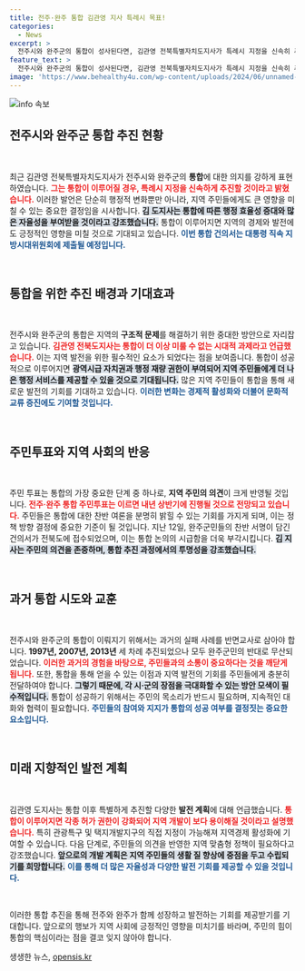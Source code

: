 ```yaml
---
title: 전주·완주 통합 김관영 지사 특례시 목표!
categories:
  - News
excerpt: >
  전주시와 완주군의 통합이 성사된다면, 김관영 전북특별자치도지사가 특례시 지정을 신속히 추진하겠다고 밝혔다. 이번 통합은 두 지역의 자율성과 발전 기회를 획기적으로 증대시킬 것으로 기대된다. 주민투표는 내년 상반기에 진행될 전망.
feature_text: >
  전주시와 완주군의 통합이 성사된다면, 김관영 전북특별자치도지사가 특례시 지정을 신속히 추진하겠다고 밝혔다. 이번 통합은 두 지역의 자율성과 발전 기회를 획기적으로 증대시킬 것으로 기대된다. 주민투표는 내년 상반기에 진행될 전망.
image: 'https://www.behealthy4u.com/wp-content/uploads/2024/06/unnamed-file.png'
---
```


<p><img src="https://www.behealthy4u.com/wp-content/uploads/2024/06/unnamed-file.png" alt="info 속보" /></p>

<h2 data-ke-size="size26">전주시와 완주군 통합 추진 현황</h2>

<p data-ke-size="size16">&nbsp;</p>

<p>최근 김관영 전북특별자치도지사가 전주시와 완주군의 <b>통합</b>에 대한 의지를 강하게 표현하였습니다. <b><span style="color: #ee2323;">그는 통합이 이루어질 경우, 특례시 지정을 신속하게 추진할 것이라고 밝혔습니다.</span></b> 이러한 발언은 단순히 행정적 변화뿐만 아니라, 지역 주민들에게도 큰 영향을 미칠 수 있는 중요한 결정임을 시사합니다. <b><span style="background-color: #21538527;">김 도지사는 통합에 따른 행정 효율성 증대와 많은 자율성을 부여받을 것이라고 강조했습니다.</span></b> 통합이 이루어지면 지역의 경제와 발전에도 긍정적인 영향을 미칠 것으로 기대되고 있습니다. <b><span style="color: #1a5490;">이번 통합 건의서는 대통령 직속 지방시대위원회에 제출될 예정입니다.</span></b> </p>

<p data-ke-size="size16">&nbsp;</p>

<h2 data-ke-size="size26">통합을 위한 추진 배경과 기대효과</h2>

<p data-ke-size="size16">&nbsp;</p>

<p>전주시와 완주군의 통합은 지역의 <b>구조적 문제</b>를 해결하기 위한 중대한 방안으로 자리잡고 있습니다. <b><span style="color: #ee2323;">김관영 전북도지사는 통합이 더 이상 미룰 수 없는 시대적 과제라고 언급했습니다.</span></b> 이는 지역 발전을 위한 필수적인 요소가 되었다는 점을 보여줍니다. 통합이 성공적으로 이루어지면 <b><span style="background-color: #21538527;">광역시급 자치권과 행정 재량 권한이 부여되어 지역 주민들에게 더 나은 행정 서비스를 제공할 수 있을 것으로 기대됩니다.</span></b> 많은 지역 주민들이 통합을 통해 새로운 발전의 기회를 기대하고 있습니다. <b><span style="color: #1a5490;">이러한 변화는 경제적 활성화와 더불어 문화적 교류 증진에도 기여할 것입니다.</span></b></p>

<p data-ke-size="size16">&nbsp;</p>

<h2 data-ke-size="size26">주민투표와 지역 사회의 반응</h2>

<p data-ke-size="size16">&nbsp;</p>

<p>주민 투표는 통합의 가장 중요한 단계 중 하나로, <b>지역 주민의 의견</b>이 크게 반영될 것입니다. <b><span style="color: #ee2323;">전주·완주 통합 주민투표는 이르면 내년 상반기에 진행될 것으로 전망되고 있습니다.</span></b> 주민들은 통합에 대한 찬반 여론을 분명히 밝힐 수 있는 기회를 가지게 되며, 이는 정책 방향 결정에 중요한 기준이 될 것입니다. 지난 12일, 완주군민들의 찬반 서명이 담긴 건의서가 전북도에 접수되었으며, 이는 통합 논의의 시급함을 더욱 부각시킵니다. <b><span style="background-color: #21538527;">김 지사는 주민의 의견을 존중하며, 통합 추진 과정에서의 투명성을 강조했습니다.</span></b></p>

<p data-ke-size="size16">&nbsp;</p>

<h2 data-ke-size="size26">과거 통합 시도와 교훈</h2>

<p data-ke-size="size16">&nbsp;</p>

<p>전주시와 완주군의 통합이 이뤄지기 위해서는 과거의 실패 사례를 반면교사로 삼아야 합니다. <b>1997년, 2007년, 2013년</b> 세 차례 추진되었으나 모두 완주군민의 반대로 무산되었습니다. <b><span style="color: #ee2323;">이러한 과거의 경험을 바탕으로, 주민들과의 소통이 중요하다는 것을 깨닫게 됩니다.</span></b> 또한, 통합을 통해 얻을 수 있는 이점과 지역 발전의 기회를 주민들에게 충분히 전달하여야 합니다. <b><span style="background-color: #21538527;">그렇기 때문에, 각 시·군의 장점을 극대화할 수 있는 방안 모색이 필수적입니다.</span></b> 통합이 성공하기 위해서는 주민의 목소리가 반드시 필요하며, 지속적인 대화와 협력이 필요합니다. <b><span style="color: #1a5490;">주민들의 참여와 지지가 통합의 성공 여부를 결정짓는 중요한 요소입니다.</span></b></p>

<p data-ke-size="size16">&nbsp;</p>

<h2 data-ke-size="size26">미래 지향적인 발전 계획</h2>

<p data-ke-size="size16">&nbsp;</p>

<p>김관영 도지사는 통합 이후 특별하게 추진할 다양한 <b>발전 계획</b>에 대해 언급했습니다. <b><span style="color: #ee2323;">통합이 이루어지면 각종 허가 권한이 강화되어 지역 개발이 보다 용이해질 것이라고 설명했습니다.</span></b> 특히 관광특구 및 택지개발지구의 직접 지정이 가능해져 지역경제 활성화에 기여할 수 있습니다. 다음 단계로, 주민들의 의견을 반영한 지역 맞춤형 정책이 필요하다고 강조했습니다. <b><span style="background-color: #21538527;">앞으로의 개발 계획은 지역 주민들의 생활 질 향상에 중점을 두고 수립되기를 희망합니다.</span></b> <b><span style="color: #1a5490;">이를 통해 더 많은 자율성과 다양한 발전 기회를 제공할 수 있을 것입니다.</span></b> </p>

<p data-ke-size="size16">&nbsp;</p>

<p>이러한 통합 추진을 통해 전주와 완주가 함께 성장하고 발전하는 기회를 제공받기를 기대합니다. 앞으로의 행보가 지역 사회에 긍정적인 영향을 미치기를 바라며, 주민의 힘이 통합의 핵심이라는 점을 결코 잊지 않아야 합니다.</p>
생생한 뉴스, <a href="https://opensis.kr" rel="dofollow">opensis.kr</a>


